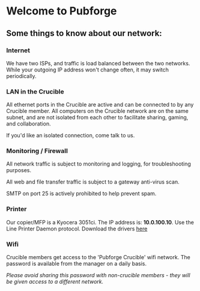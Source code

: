 # Welcome to Pubforge

## Some things to know about our network:

### Internet

We have two ISPs, and traffic is load balanced between the two networks.  While
your outgoing IP address won't change often, it may switch periodically.

### LAN in the Crucible

All ethernet ports in the Crucible are active and can be connected to by any
Crucible member.  All computers on the Crucible network are on the same subnet,
and are not isolated from each other to facilitate sharing, gaming, and collaboration.

If you'd like an isolated connection, come talk to us.

### Monitoring / Firewall

All network traffic is subject to monitoring and logging, for troubleshooting
purposes.

All web and file transfer traffic is subject to a gateway anti-virus scan.

SMTP on port 25 is actively prohibited to help prevent spam.

### Printer

Our copier/MFP is a Kyocera 3051ci.  The IP address is: **10.0.100.10**. Use the Line Printer Daemon protocol. Download the drivers [here](https://www.kyoceradocumentsolutions.eu/index/service/dlc.false.driver.TASKALFA3051CI._.EN.html)

### Wifi

Crucible members get access to the 'Pubforge Crucible' wifi network.  The password
is available from the manager on a daily basis.

*Please avoid sharing this password with non-crucible members - they will be
given access to a different network.*

